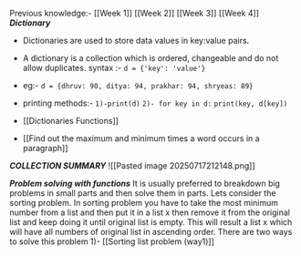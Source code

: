 Previous knowledge:- [[Week 1]] [[Week 2]] [[Week 3]] [[Week 4]]
***Dictionary*** 
- Dictionaries are used to store data values in key:value pairs.
- A dictionary is a collection which is ordered, changeable and do not allow duplicates.
	syntax :- `d = {'key': 'value'}`
- eg:- `d = {dhruv: 90, ditya: 94, prakhar: 94, shryeas: 89}`
- printing methods:- `1)-print(d)` 
				`2)- for key in d:`
					`print(key, d[key])`

- [[Dictionaries Functions]]
- [[Find out the maximum and minimum times a word occurs in a paragraph]]

***COLLECTION SUMMARY***
![[Pasted image 20250717212148.png]]


***Problem solving with functions***
It is usually preferred to breakdown big problems in small parts and then solve them in parts. Lets consider the sorting problem. In sorting problem you have to take the most minimum number from a list and then put it in a list x then remove it from the original list and keep doing it until original list is empty. This will result a list x which will have all numbers of original list in ascending order.
There are two ways to solve this problem
1)-  [[Sorting list problem (way1)]]

